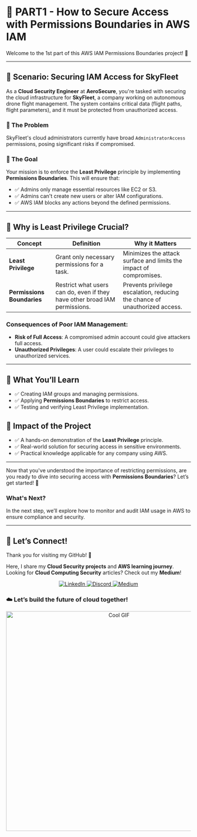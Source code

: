 # 📌 PART1 - How to Secure Access with Permissions Boundaries in AWS IAM 

Welcome to the 1st part of this AWS IAM Permissions Boundaries project! 🚀

---

## 🛫 Scenario: Securing IAM Access for SkyFleet

As a **Cloud Security Engineer** at **AeroSecure**, you're tasked with securing the cloud infrastructure for **SkyFleet**, a company working on autonomous drone flight management. The system contains critical data (flight paths, flight parameters), and it must be protected from unauthorized access.

### 🚨 The Problem
SkyFleet's cloud administrators currently have broad `AdministratorAccess` permissions, posing significant risks if compromised.

### 🎯 The Goal
Your mission is to enforce the **Least Privilege** principle by implementing **Permissions Boundaries**. This will ensure that:
- ✅ Admins only manage essential resources like EC2 or S3.
- ✅ Admins can't create new users or alter IAM configurations.
- ✅ AWS IAM blocks any actions beyond the defined permissions.

---

## 🔎 Why is Least Privilege Crucial?

| **Concept**           | **Definition**                                                              | **Why it Matters**                                             |
|-----------------------|-----------------------------------------------------------------------------|---------------------------------------------------------------|
| **Least Privilege**    | Grant only necessary permissions for a task.                                | Minimizes the attack surface and limits the impact of compromises. |
| **Permissions Boundaries** | Restrict what users can do, even if they have other broad IAM permissions. | Prevents privilege escalation, reducing the chance of unauthorized access. |

### Consequences of Poor IAM Management:
- **Risk of Full Access**: A compromised admin account could give attackers full access.
- **Unauthorized Privileges**: A user could escalate their privileges to unauthorized services.

---

## 📖 What You’ll Learn
- ✅ Creating IAM groups and managing permissions.
- ✅ Applying **Permissions Boundaries** to restrict access.
- ✅ Testing and verifying Least Privilege implementation.

## 🚀 Impact of the Project
- ✅ A hands-on demonstration of the **Least Privilege** principle.
- ✅ Real-world solution for securing access in sensitive environments.
- ✅ Practical knowledge applicable for any company using AWS.

---

Now that you've understood the importance of restricting permissions, are you ready to dive into securing access with **Permissions Boundaries**? Let’s get started! 🚀

### What's Next?
In the next step, we’ll explore how to monitor and audit IAM usage in AWS to ensure compliance and security.

---

## 💬 Let’s Connect!  
Thank you for visiting my GitHub! 🌸  

Here, I share my **Cloud Security projects** and **AWS learning journey**.  
Looking for **Cloud Computing Security** articles? Check out my **Medium**!  

<p align="center">
  <a href="https://www.linkedin.com/in/kenza-in-the-cloud/" target="_blank">
    <img src="https://img.shields.io/badge/LinkedIn-0A66C2?style=for-the-badge&logo=linkedin&logoColor=white" alt="LinkedIn">
  </a>
  <a href="https://discord.com/users/kzax01" target="_blank">
    <img src="https://img.shields.io/badge/Discord-5865F2?style=for-the-badge&logo=discord&logoColor=white" alt="Discord">
  </a>
  <a href="https://medium.com/@Kenza.In.The.Cloud" target="_blank">
    <img src="https://img.shields.io/badge/Medium-12100E?style=for-the-badge&logo=medium&logoColor=white" alt="Medium">
  </a>
</p>


### ☁️ Let’s build the future of cloud together!  
<p align="center">
  <img src="https://i.pinimg.com/originals/91/1d/91/911d914aaf6194489a3f5626bed2bd3a.gif" width="600" alt="Cool GIF">
</p>
